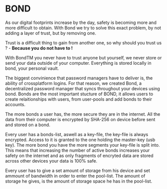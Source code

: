 # BOND
As our digital footprints increase by the day, safety is becoming more and more difficult to obtain. With Bond we try to solve this exact problem, by not adding a layer of trust, but by removing one.

Trust is a difficult thing to gain from another one, so why should you trust us ? - **Because you do not have to !**

With BondTM you never have to trust anyone but yourself, we never store or send your data outside of your computer. Everything is stored locally in bond, your personal vault.

The biggest convinience that password managers have to deliver is, the ability of crossplatform logins. For that reason, we created Bond, a decentralized password manager that syncs throughout your devices using bond. Bonds are the most important stucture of BOND, it allows users to create relaitionships with users, from user-pools and add bonds to their accounts.

The more bonds a user has, the more secure they are in the internet. All the data from their computer is encrypted by SHA-256 on device before sent and stored on a bond. 

Every user has a bonds-list, aswell as a key-file, the key-file is always encrypted. Access to it is granted to the one holding the master-key (usb key). The more bond you have the more segments your key-file is split into. This means that increasing the number of active bonds increases your safety on the internet and as only fragments of encryted data are stored across other devices your data is 100% safe.

Every user has to give a set amount of storage from his device and set ammount of bandwidth in order to enter the pool-list.
The amount of storage he gives, is the amount of storage space he has in the pool-list.
